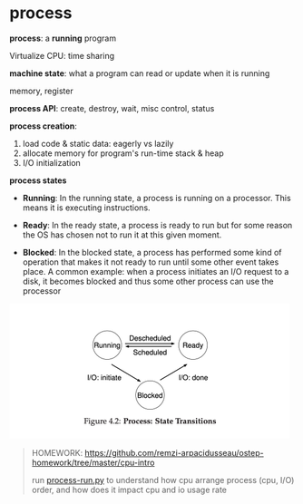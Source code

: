 # process

**process**: a **running** program

Virtualize CPU: time sharing

**machine state**: what a program can read or update when it is running

memory, register

**process API**: create, destroy, wait, misc control, status

**process creation**:

1. load code & static data: eagerly vs lazily
2. allocate memory for program's run-time stack & heap
3. I/O initialization

**process states**

- **Running**: In the running state, a process is running on a processor. This means it is executing instructions. 

- **Ready**: In the ready state, a process is ready to run but for some reason the OS has chosen not to run it at this given moment.
- **Blocked**: In the blocked state, a process has performed some kind of operation that makes it not ready to run until some other event takes place. A common example: when a process initiates an I/O request to a disk, it becomes blocked and thus some other process can use the processor

<img src="process.assets/image-20220809155119808.png" alt="image-20220809155119808" style="zoom: 50%;" />

> HOMEWORK: https://github.com/remzi-arpacidusseau/ostep-homework/tree/master/cpu-intro
>
> run [process-run.py](https://github.com/remzi-arpacidusseau/ostep-homework/blob/master/cpu-intro/process-run.py) to understand how cpu arrange process (cpu, I/O) order, and how does it impact cpu and io usage rate